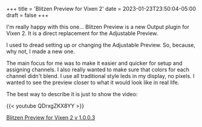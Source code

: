 +++
title = 'Blitzen Preview for Vixen 2'
date = 2023-01-23T23:50:04-05:00
draft = false
+++

I'm really happy with this one...
Blitzen Preview is a new Output plugin for Vixen 2.  It is a direct replacement for the Adjustable Preview.

I used to dread setting up or changing the Adjustable Preview.  So, because, why not, I made a new one.

The main focus for me was to make it easier and quicker for setup and assigning channels.  I also really wanted to make sure that colors for each channel didn't blend.  I use all traditional style leds in my display, no pixels.  I wanted to see the preview closer to what it would look like in real life.

The best way to describe it is just to show the video:

{{< youtube QDrxgZKX8YY >}}

[Blitzen Preview for Vixen 2 v 1.0.0.3](/repository/downloads/BlitzenPreview1003.zip)


